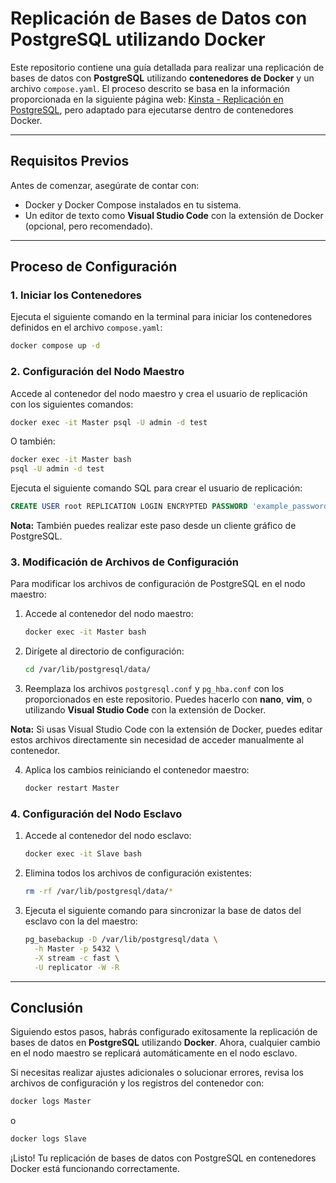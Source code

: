 # Replicación de Bases de Datos con PostgreSQL utilizando Docker

Este repositorio contiene una guía detallada para realizar una replicación de bases de datos con **PostgreSQL** utilizando **contenedores de Docker** y un archivo `compose.yaml`. El proceso descrito se basa en la información proporcionada en la siguiente página web: [Kinsta - Replicación en PostgreSQL](https://kinsta.com/es/blog/postgresql-replicacion/), pero adaptado para ejecutarse dentro de contenedores Docker.

---

## **Requisitos Previos**
Antes de comenzar, asegúrate de contar con:
- Docker y Docker Compose instalados en tu sistema.
- Un editor de texto como **Visual Studio Code** con la extensión de Docker (opcional, pero recomendado).

---

## **Proceso de Configuración**
### **1. Iniciar los Contenedores**
Ejecuta el siguiente comando en la terminal para iniciar los contenedores definidos en el archivo `compose.yaml`:
```sh
docker compose up -d
```

### **2. Configuración del Nodo Maestro**
Accede al contenedor del nodo maestro y crea el usuario de replicación con los siguientes comandos:
```sh
docker exec -it Master psql -U admin -d test
```
O también:
```sh
docker exec -it Master bash
psql -U admin -d test
```
Ejecuta el siguiente comando SQL para crear el usuario de replicación:
```sql
CREATE USER root REPLICATION LOGIN ENCRYPTED PASSWORD 'example_password';
```
**Nota:** También puedes realizar este paso desde un cliente gráfico de PostgreSQL.

### **3. Modificación de Archivos de Configuración**
Para modificar los archivos de configuración de PostgreSQL en el nodo maestro:
1. Accede al contenedor del nodo maestro:
   ```sh
   docker exec -it Master bash
   ```
2. Dirígete al directorio de configuración:
   ```sh
   cd /var/lib/postgresql/data/
   ```
3. Reemplaza los archivos `postgresql.conf` y `pg_hba.conf` con los proporcionados en este repositorio. Puedes hacerlo con **nano**, **vim**, o utilizando **Visual Studio Code** con la extensión de Docker.

**Nota:** Si usas Visual Studio Code con la extensión de Docker, puedes editar estos archivos directamente sin necesidad de acceder manualmente al contenedor.

4. Aplica los cambios reiniciando el contenedor maestro:
   ```sh
   docker restart Master
   ```

### **4. Configuración del Nodo Esclavo**
1. Accede al contenedor del nodo esclavo:
   ```sh
   docker exec -it Slave bash
   ```
2. Elimina todos los archivos de configuración existentes:
   ```sh
   rm -rf /var/lib/postgresql/data/*
   ```
3. Ejecuta el siguiente comando para sincronizar la base de datos del esclavo con la del maestro:
   ```sh
   pg_basebackup -D /var/lib/postgresql/data \
     -h Master -p 5432 \
     -X stream -c fast \
     -U replicator -W -R
   ```

---

## **Conclusión**
Siguiendo estos pasos, habrás configurado exitosamente la replicación de bases de datos en **PostgreSQL** utilizando **Docker**. Ahora, cualquier cambio en el nodo maestro se replicará automáticamente en el nodo esclavo.

Si necesitas realizar ajustes adicionales o solucionar errores, revisa los archivos de configuración y los registros del contenedor con:
```sh
docker logs Master
```
o
```sh
docker logs Slave
```

¡Listo! Tu replicación de bases de datos con PostgreSQL en contenedores Docker está funcionando correctamente.


